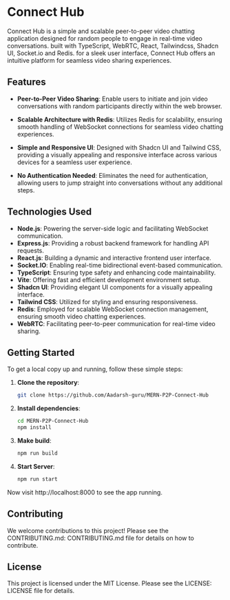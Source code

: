 # Connect Hub

Connect Hub is a simple and scalable peer-to-peer video chatting application designed for random people to engage in real-time video conversations. built with TypeScript, WebRTC, React, Tailwindcss, Shadcn UI, Socket.io and Redis. for a sleek user interface, Connect Hub offers an intuitive platform for seamless video sharing experiences.

## Features

- **Peer-to-Peer Video Sharing**: Enable users to initiate and join video conversations with random participants directly within the web browser.
  
- **Scalable Architecture with Redis**: Utilizes Redis for scalability, ensuring smooth handling of WebSocket connections for seamless video chatting experiences.

- **Simple and Responsive UI**: Designed with Shadcn UI and Tailwind CSS, providing a visually appealing and responsive interface across various devices for a seamless user experience.

- **No Authentication Needed**: Eliminates the need for authentication, allowing users to jump straight into conversations without any additional steps.

## Technologies Used

- **Node.js**: Powering the server-side logic and facilitating WebSocket communication.
- **Express.js**: Providing a robust backend framework for handling API requests.
- **React.js**: Building a dynamic and interactive frontend user interface.
- **Socket.IO**: Enabling real-time bidirectional event-based communication.
- **TypeScript**: Ensuring type safety and enhancing code maintainability.
- **Vite**: Offering fast and efficient development environment setup.
- **Shadcn UI**: Providing elegant UI components for a visually appealing interface.
- **Tailwind CSS**: Utilized for styling and ensuring responsiveness.
- **Redis**: Employed for scalable WebSocket connection management, ensuring smooth video chatting experiences.
- **WebRTC**: Facilitating peer-to-peer communication for real-time video sharing.

## Getting Started

To get a local copy up and running, follow these simple steps:

1. **Clone the repository**:
   ```bash
   git clone https://github.com/Aadarsh-guru/MERN-P2P-Connect-Hub

2. **Install dependencies**:
   ```bash
   cd MERN-P2P-Connect-Hub
   npm install

3. **Make build**:
   ```bash
   npm run build

4. **Start Server**:
   ```bash
   npm run start

Now visit http://localhost:8000 to see the app running.

## Contributing

We welcome contributions to this project! Please see the CONTRIBUTING.md: CONTRIBUTING.md file for details on how to contribute.

## License

This project is licensed under the MIT License. Please see the LICENSE: LICENSE file for details.